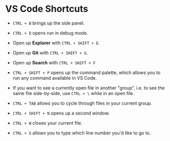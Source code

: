 # VS Code Shortcuts

- `CTRL + B` brings up the side panel.
- `CTRL + D` opens run in debug mode.
- Open up **Explorer** with `CTRL + SHIFT + E`.
- Open up **Git** with `CTRL + SHIFT + G`.
- Open up **Search** with `CTRL + SHIFT + F`
- `CTRL + SHIFT + P` opens up the command palette, which allows you to run any command available in VS Code.

- If you want to see a currently open file in another "group", i.e. to see the same file side-by-side, use `CTRL + \` while in an open file.
- `CTRL + TAB` allows you to cycle through files in your current group.
- `CTRL + SHIFT + N` opens up a second window.
- `CTRL + W` closes your current file.

- `CTRL + G` allows you to type which line number you'd like to go to.
